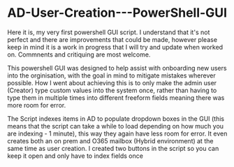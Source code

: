 # AD-User-Creation---PowerShell-GUI

Here it is, my very first powershell GUI script. I understand that it's not perfect and there are improvements that could be made, however please keep in mind it is a work in progress that I will try and update when worked on. Commnents and critiquing are most welcome.

This powershell GUI was designed to help assist with onboarding new users into the orginisation, with the goal in mind to mitigate mistakes wherever possible. How I went about achieving this is to only make the admin user (Creator) type custom values into the system once, rather than having to type them in multiple times into different freeform fields meaning there was more room for error.

The Script indexes items in AD to populate dropdown boxes in the GUI (this means that the script can take a while to load depending on how much you are indexing - 1 minute), this way they again have less room for error. It even creates both an on prem and O365 mailbox (Hybrid environment) at the same time as user creation. I created two buttons in the script so you can keep it open and only have to index fields once
